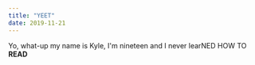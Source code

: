 ```yaml
---
title: "YEET"
date: 2019-11-21
---
```

Yo, what-up my name is Kyle, I'm nineteen and I never learNED HOW TO **READ**

